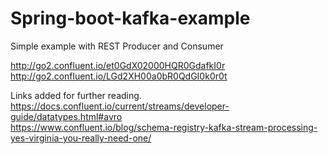 # Spring-boot-kafka-example

Simple example with REST Producer and Consumer


http://go2.confluent.io/et0GdX02000HQR0GdafkI0r<br/>
http://go2.confluent.io/LGd2XH00a0bR0QdGI0k0r0t


Links added for further reading.
https://docs.confluent.io/current/streams/developer-guide/datatypes.html#avro <br />
https://www.confluent.io/blog/schema-registry-kafka-stream-processing-yes-virginia-you-really-need-one/
